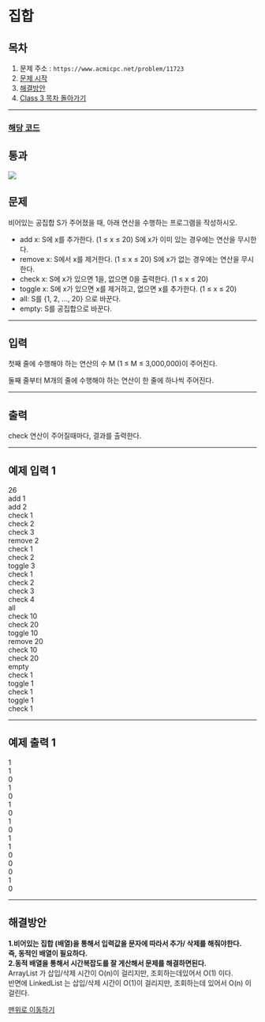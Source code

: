 # 집합

## 목차

1. 문제 주소 : `https://www.acmicpc.net/problem/11723`
2. [문제 시작](#문제)
3. [해결방안](#해결방안)
4. [Class 3 목차 돌아가기](../README.md)
___

### [해당 코드](./집합.java)

## 통과

<img src="https://github.com/user-attachments/assets/278bedbb-f543-47d1-b365-0b8e6cf47805">

## 문제

비어있는 공집합 S가 주어졌을 때, 아래 연산을 수행하는 프로그램을 작성하시오.

+ add x: S에 x를 추가한다. (1 ≤ x ≤ 20) S에 x가 이미 있는 경우에는 연산을 무시한다.
+ remove x: S에서 x를 제거한다. (1 ≤ x ≤ 20) S에 x가 없는 경우에는 연산을 무시한다.
+ check x: S에 x가 있으면 1을, 없으면 0을 출력한다. (1 ≤ x ≤ 20)
+ toggle x: S에 x가 있으면 x를 제거하고, 없으면 x를 추가한다. (1 ≤ x ≤ 20)
+ all: S를 {1, 2, ..., 20} 으로 바꾼다.
+ empty: S를 공집합으로 바꾼다.

___

## 입력

첫째 줄에 수행해야 하는 연산의 수 M (1 ≤ M ≤ 3,000,000)이 주어진다.

둘째 줄부터 M개의 줄에 수행해야 하는 연산이 한 줄에 하나씩 주어진다.

___
## 출력

check 연산이 주어질때마다, 결과를 출력한다.

___

## 예제 입력 1

26 <br>
add 1 <br>
add 2 <br>
check 1 <br>
check 2 <br>
check 3 <br>
remove 2 <br>
check 1 <br>
check 2 <br>
toggle 3 <br>
check 1 <br>
check 2 <br>
check 3 <br>
check 4 <br>
all <br>
check 10 <br>
check 20 <br>
toggle 10 <br>
remove 20 <br>
check 10 <br>
check 20 <br>
empty <br>
check 1 <br>
toggle 1 <br>
check 1 <br>
toggle 1 <br>
check 1 <br>

---

## 예제 출력 1

1 <br>
1 <br>
0 <br> 
1 <br>
0 <br>
1 <br>
0 <br>
1 <br>
0 <br>
1 <br>
1 <br>
0 <br>
0 <br>
0 <br>
1 <br>
0 <br>

---

## 해결방안
**1.비어있는 집합 (배열)을 통해서 입력값을 문자에 따라서 추가/ 삭제를 해줘야한다.** <br>
**즉, 동적인 배열이 필요하다.** <br>
**2.동적 배열을 통해서 시간복잡도를 잘 게산해서 문제를 해결하면된다.** <br>
ArrayList 가 삽입/삭제 시간이 O(n)이 걸리지만, 조회하는데있어서 O(1) 이다.<br>
반면에 LinkedList 는 삽입/삭제 시간이 O(1)이 걸리지만, 조회하는데 있어서 O(n) 이 걸린다. 

[맨위로 이동하기](#집합)